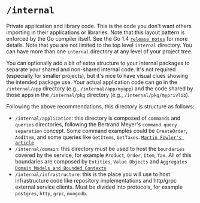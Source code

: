 # `/internal`

Private application and library code. This is the code you don't want others importing in their applications or libraries. Note that this layout pattern is enforced by the Go compiler itself. See the Go 1.4 [`release notes`](https://golang.org/doc/go1.4#internalpackages) for more details. Note that you are not limited to the top level `internal` directory. You can have more than one `internal` directory at any level of your project tree.

You can optionally add a bit of extra structure to your internal packages to separate your shared and non-shared internal code. It's not required (especially for smaller projects), but it's nice to have visual clues showing the intended package use. Your actual application code can go in the `/internal/app` directory (e.g., `/internal/app/myapp`) and the code shared by those apps in the `/internal/pkg` directory (e.g., `/internal/pkg/myprivlib`).

Following the above recommendations, this directory is structure as follows:

* `/internal/application`: this directory is composed of `commands` and `queries` directories, following the Bertrand Meyer's `command query separation` concept. Some command examples could be `CreateOrder`, `AddItem`, and some queries like `GetItems`, `GetTaxes`. [`Martin Fowler's article`](https://www.martinfowler.com/bliki/CommandQuerySeparation.html)
* `/internal/domain`: this directory must be used to host the `boundaries` covered by the service, for example `Product`, `Order`, `Item`, `Tax`. All of this boundaries are composed by `Entities`, `Value Objects` and `Aggregates` [`Domain Models and Bounded Contexts`](https://docs.microsoft.com/en-us/dotnet/architecture/microservices/architect-microservice-container-applications/identify-microservice-domain-model-boundaries) 
* `/internal/infrastructure`: this is the place you will use to host infrastructure code like repository implementations and http/grpc external service clients. Must be divided into protocols, for example `postgres`, `http`, `grpc`, `mongodb`.
